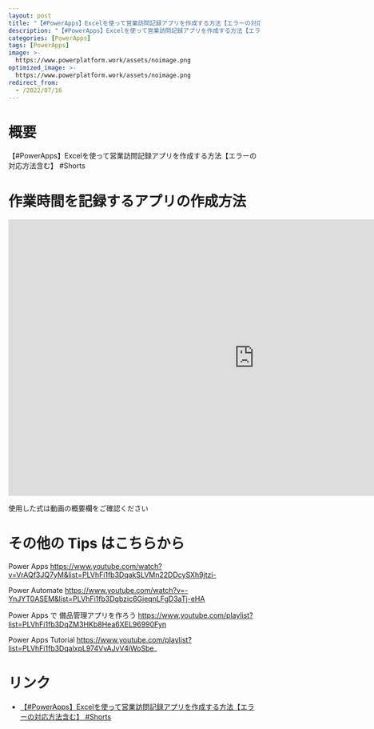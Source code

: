 ```yaml
---
layout: post
title: "【#PowerApps】Excelを使って営業訪問記録アプリを作成する方法【エラーの対応方法含む】 #Shorts"
description: "【#PowerApps】Excelを使って営業訪問記録アプリを作成する方法【エラーの対応方法含む】 #Shortsを動画で分かりやすく解説"
categories: [PowerApps]
tags: [PowerApps]
image: >-
  https://www.powerplatform.work/assets/noimage.png
optimized_image: >-
  https://www.powerplatform.work/assets/noimage.png
redirect_from:
  - /2022/07/16
---
```



#  概要

【#PowerApps】Excelを使って営業訪問記録アプリを作成する方法【エラーの対応方法含む】 #Shorts


# 作業時間を記録するアプリの作成方法

<iframe width="983" height="553" src="https://www.youtube.com/embed/G2_-bBlraBA" title="YouTube video player" frameborder="0" allow="accelerometer; autoplay; clipboard-write; encrypted-media; gyroscope; picture-in-picture" allowfullscreen></iframe>


使用した式は動画の概要欄をご確認ください


# その他の Tips はこちらから

Power Apps
https://www.youtube.com/watch?v=VrAQf3JQ7yM&list=PLVhFi1fb3DqakSLVMn22DDcySXh9jtzi- 

Power Automate
https://www.youtube.com/watch?v=-YnJYT0ASEM&list=PLVhFi1fb3Dqbzic6GieqnLFgD3aTj-eHA

Power Apps で 備品管理アプリを作ろう
https://www.youtube.com/playlist?list=PLVhFi1fb3DqZM3HKb8Hea6XEL96990Fyn

Power Apps Tutorial
https://www.youtube.com/playlist?list=PLVhFi1fb3DqalxpL974VvAJvV4iWoSbe_

# リンク


- [【#PowerApps】Excelを使って営業訪問記録アプリを作成する方法【エラーの対応方法含む】 #Shorts](https://www.youtube.com/watch?v=G2_-bBlraBA)

